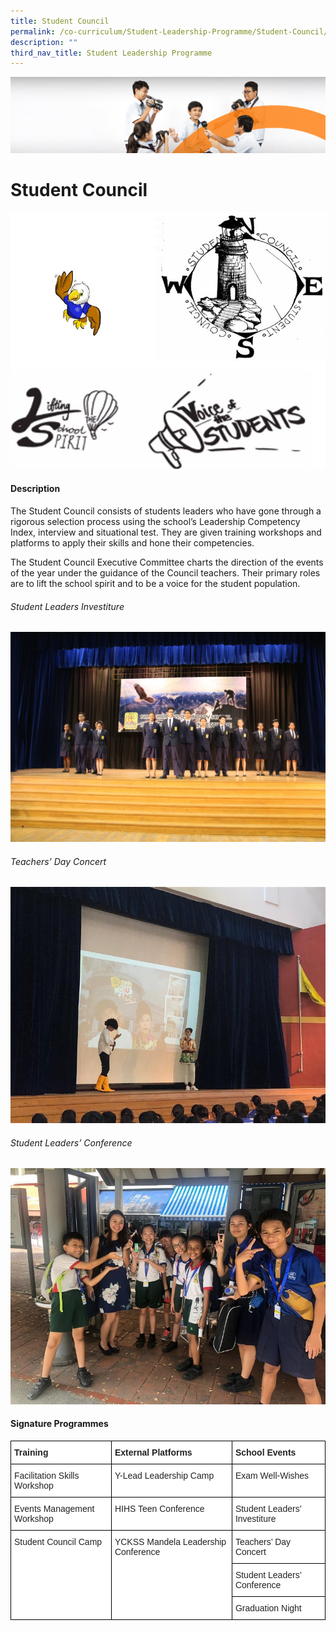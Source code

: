 ```yaml
---
title: Student Council
permalink: /co-curriculum/Student-Leadership-Programme/Student-Council/
description: ""
third_nav_title: Student Leadership Programme
---
```

![](/images/cca.jpg)

Student Council
===============

![](/images/Student%20Council.jpeg)

#### Description

The Student Council consists of students leaders who have gone through a rigorous selection process using the school’s Leadership Competency Index, interview and situational test. They are given training workshops and platforms to apply their skills and hone their competencies.  
  
The Student Council Executive Committee charts the direction of the events of the year under the guidance of the Council teachers. Their primary roles are to lift the school spirit and to be a voice for the student population.


###### Student Leaders Investiture
![](/images/StudentCouncil1.jpeg)




###### Teachers’ Day Concert
![](/images/StudentCouncil2.jpeg)


###### Student Leaders’ Conference
![](/images/StudentCouncil3.jpeg)


#### Signature Programmes
<style type="text/css">
.tg  {border-collapse:collapse;border-spacing:0;}
.tg td{border-color:black;border-style:solid;border-width:1px;font-family:Arial, sans-serif;font-size:14px;
  overflow:hidden;padding:10px 5px;word-break:normal;}
.tg th{border-color:black;border-style:solid;border-width:1px;font-family:Arial, sans-serif;font-size:14px;
  font-weight:normal;overflow:hidden;padding:10px 5px;word-break:normal;}
.tg .tg-l2bf{background-color:#FFF;color:#222;font-weight:bold;text-align:left;vertical-align:top}
.tg .tg-tsok{background-color:#FFF;color:#222;text-align:left;vertical-align:top}
</style>
<table class="tg">
<thead>
  <tr>
    <th class="tg-l2bf">Training</th>
    <th class="tg-l2bf">External Platforms</th>
    <th class="tg-l2bf">School Events</th>
  </tr>
</thead>
<tbody>
  <tr>
    <td class="tg-tsok">Facilitation Skills Workshop</td>
    <td class="tg-tsok">Y-Lead Leadership Camp</td>
    <td class="tg-tsok">Exam Well-Wishes</td>
  </tr>
  <tr>
    <td class="tg-tsok">Events Management Workshop</td>
    <td class="tg-tsok">HIHS Teen Conference</td>
    <td class="tg-tsok">Student Leaders’ Investiture</td>
  </tr>
  <tr>
    <td class="tg-tsok" rowspan="3">Student Council Camp</td>
    <td class="tg-tsok" rowspan="3">YCKSS Mandela Leadership Conference</td>
    <td class="tg-tsok">Teachers’ Day Concert</td>
  </tr>
  <tr>
    <td class="tg-tsok">Student Leaders’ Conference<span style="background-color:transparent"> </span></td>
  </tr>
  <tr>
    <td class="tg-tsok"> <span style="background-color:transparent">Graduation Night</span></td>
  </tr>
</tbody>
</table>